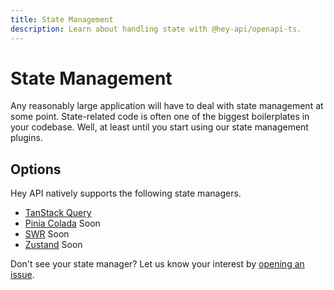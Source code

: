 ```yaml
---
title: State Management
description: Learn about handling state with @hey-api/openapi-ts.
---
```


# State Management

Any reasonably large application will have to deal with state management at some point. State-related code is often one of the biggest boilerplates in your codebase. Well, at least until you start using our state management plugins.

## Options

Hey API natively supports the following state managers.

- [TanStack Query](/openapi-ts/plugins/tanstack-query)
- [Pinia Colada](/openapi-ts/plugins/pinia-colada) <span data-soon>Soon</span>
- [SWR](/openapi-ts/plugins/swr) <span data-soon>Soon</span>
- [Zustand](/openapi-ts/plugins/zustand) <span data-soon>Soon</span>

Don't see your state manager? Let us know your interest by [opening an issue](https://github.com/hey-api/openapi-ts/issues).

<!--@include: ../examples.md-->
<!--@include: ../sponsorship.md-->
